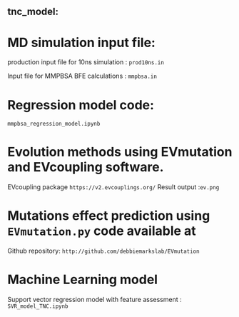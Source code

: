 ## tnc_model:
# MD simulation input file: 
production input file for 10ns simulation : ```prod10ns.in```
 
Input file for MMPBSA BFE calculations : ```mmpbsa.in```

# Regression model code: 
```mmpbsa_regression_model.ipynb```

# Evolution methods using EVmutation and EVcoupling software.
EVcoupling package 
```https://v2.evcouplings.org/```
Result output :```ev.png```

# Mutations effect prediction using ```EVmutation.py``` code available at
Github repository: ```http://github.com/debbiemarkslab/EVmutation```

# Machine Learning model
Support vector regression model with feature assessment : ```SVR_model_TNC.ipynb```
